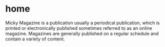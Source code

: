 # home
Micky Magazine is a publication usually a periodical publication, which is printed or electronically published sometimes referred to as an online magazine. Magazines are generally published on a regular schedule and contain a variety of content.
